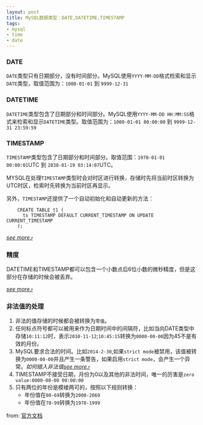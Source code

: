 ```yaml
---
layout: post
title: MySQL数据类型：DATE,DATETIME,TIMESTAMP
tags:
- mysql
- time
- date
---
```


### DATE
`DATE`类型只有日期部分，没有时间部分。MySQL使用`YYYY-MM-DD`格式检索和显示`DATE`类型，取值范围为：`1000-01-01` 到 `9999-12-31`

### DATETIME
`DATETIME`类型包含了日期部分和时间部分。MySQL使用`YYYY-MM-DD HH:MM:SS`格式来检索和显示`DATETIME`类型。取值范围为：`1000-01-01 00:00:00` 到 `9999-12-31 23:59:59`

### TIMESTAMP
`TIMESTAMP`类型包含了日期部分和时间部分。取值范围：`1970-01-01 00:00:01`UTC 到 `2038-01-19 03:14:07`UTC。

MYSQL在处理`TIMESTAMP`类型时会对时区进行转换，存储时先将当前时区转换为UTC时区，检索时先转换为当前时区再显示。

另外，`TIMESTAMP`还提供了一个自动初始化和自动更新的方法：

        CREATE TABLE t1 (
          ts TIMESTAMP DEFAULT CURRENT_TIMESTAMP ON UPDATE CURRENT_TIMESTAMP
        );

*[see more&#10548;](http://dev.mysql.com/doc/refman/5.0/en/timestamp-initialization.html)*

### 精度
DATETIME和TIMESTAMP都可以包含一个小数点后6位小数的微秒精度，但是这部分在存储的时候会被丢弃。

*[see more&#10548;](http://dev.mysql.com/doc/refman/5.0/en/fractional-seconds.html)*

### 非法值的处理
1. 非法的值存储的时候都会被转换为`零值`。
2. 任何标点符号都可以被用来作为日期时间中的间隔符，比如当向DATE类型中存储`10:11:12`时，表示`2010-11-12`;`10:45:15`转换为`0000-00-00`因为45不是有效的月份。
3. MySQL要求合法的时间。比如`2014-2-30`,如果`strict mode`被禁用，该值被转换为`0000-00-00`并且产生一条警告，如果启用`strict mode`，会产生一个异常。*如何插入非法值[see more&#10548;](http://dev.mysql.com/doc/refman/5.0/en/server-sql-mode.html#sqlmode_allow_invalid_dates)*
4. TIMESTAMP不接受日期，月份为0以及其他的非法时间，唯一的厉害是`zero value:0000-00-00 00:00:00`
5. 只有两位的年份是模棱两可的，按照以下规则转换：
    * 年份值在`00-69`转换为`2000-2069`
    * 年份值在`70-99`转换为`1970-1999`

from: [官方文档](http://dev.mysql.com/doc/refman/5.0/en/datetime.html)
